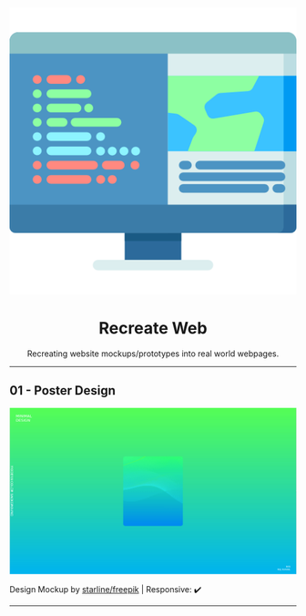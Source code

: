 <div align="center">
    <img src="_assets/coding.png" alt="image by flaticon">
    <h1>Recreate Web</h1>
    <p>Recreating website mockups/prototypes into real world webpages.</p>
</div>

---------------------------
## 01 - Poster Design
![Poster Design](01_poster_design/assets/01_poster.gif)

Design Mockup by [starline/freepik](http://www.freepik.com")  |  Responsive: ✔️

----------------------------
